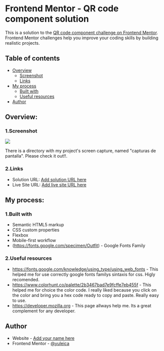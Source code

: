 # Frontend Mentor - QR code component solution

This is a solution to the [QR code component challenge on Frontend Mentor](https://www.frontendmentor.io/challenges/qr-code-component-iux_sIO_H). Frontend Mentor challenges help you improve your coding skills by building realistic projects. 

## Table of contents

- [Overview](#overview)
  - [Screenshot](#1.screenshot)
  - [Links](#2.links)
- [My process](#my-process)
  - [Built with](#1.built-with)
  - [Useful resources](#2.useful-resources)
- [Author](#author)



## Overview:

### 1.Screenshot

![](./screenshot.jpg)

There is a directory with my project's screen capture, named "capturas de pantalla". Please check it out!!.



### 2.Links

- Solution URL: [Add solution URL here](https://your-solution-url.com)
- Live Site URL: [Add live site URL here](https://your-live-site-url.com)

## My process:

### 1.Built with

- Semantic HTML5 markup
- CSS custom properties
- Flexbox
- Mobile-first workflow
- (https://fonts.google.com/specimen/Outfit) - Google Fonts Family 




### 2.Useful resources

- https://fonts.google.com/knowledge/using_type/using_web_fonts - This helped me for use correctly google fonts familys sintaxis for css. Higly recomended.
- https://www.colorhunt.co/palette/2b3467bad7e9fcffe7eb455f - This helped me for choice the color code. I really liked because you click on the color and bring you a hex code ready to copy and paste. Really easy to use.
- https://developer.mozilla.org - This page allways help me. Its a great complement for any developer.


## Author

- Website - [Add your name here](https://www.your-site.com)
- Frontend Mentor - [@yuleica](https://www.frontendmentor.io/profile/yuleica)



